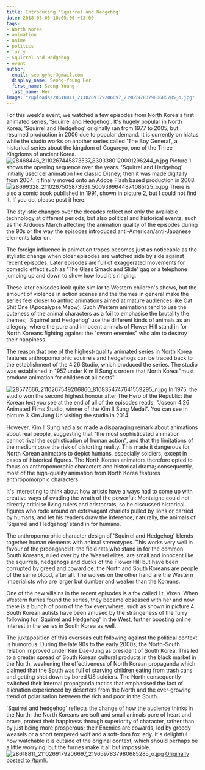```yaml
---
title: Introducing 'Squirrel and Hedgehog'
date: 2018-03-05 10:05:00 +13:00
tags:
- North Korea
- animation
- anime
- politics
- furry
- Squirrel and Hedgehog
- event
author:
  email: seongyher@gmail.com
  display_name: Seong-Young Her
  first_name: Seong-Young
  last_name: Her
image: "/uploads/28618811_2110269179206697_2196597837980685285_o.jpg"
---
```


For this week's event, we watched a few episodes from North Korea's first animated series, 'Squirrel and Hedgehog'. It's hugely popular in North Korea; 'Squirrel and Hedgehog' originally ran from 1977 to 2005, but resumed production in 2006 due to popular demand. It is currently on hiatus while the studio works on another series called 'The Boy General', a historical series about the kingdom of Gogureyo, one of the Three Kingdoms of ancient Korea.
![28468446_2110267445873537_8303380120001296244_n.jpg](/uploads/28468446_2110267445873537_8303380120001296244_n.jpg)
Picture 1 shows the opening sequence over the years. 'Squirrel and Hedgehog' initially used cel animation like classic Disney; then it was made digitally from 2004; it finally moved onto an Adobe Flash based production in 2008. 
![28699328_2110267505873531_5009399644874085125_o.jpg](/uploads/28699328_2110267505873531_5009399644874085125_o.jpg)
There is also a comic book published in 1991, shown in picture 2, but I could not find it. If you do, please post it here.

The stylistic changes over the decades reflect not only the available technology at different periods, but also political and historical events, such as the Arduous March affecting the animation quality of the episodes during the 90s or the way the episodes introduced anti-American/anti-Japanese elements later on.

The foreign influence in animation tropes becomes just as noticeable as the stylistic change when older episodes are watched side by side against recent episodes. Later episodes are full of exaggerated movements for comedic effect such as 'The Glass Smack and Slide' gag or a telephone jumping up and down to show how loud it's ringing.

These later episodes look quite similar to Western children's shows, but the amount of violence in action scenes and the themes in general make the series feel closer to anthro animations aimed at mature audiences like Cat Shit One (Apocalypse Meow). Such Western animations tend to use the cuteness of the animal characters as a foil to emphasise the brutality the themes; 'Squirrel and Hedgehog' use the different kinds of animals as an allegory, where the pure and innocent animals of Flower Hill stand in for North Koreans fighting against the "sworn enemies" who aim to destroy their happiness.

The reason that one of the highest-quality animated series in North Korea features anthropomorphic squirrels and hedgehogs can be traced back to the establishment of the 4.26 Studio, which produced the series. The studio was established in 1957 under Kim Il Sung's orders that North Korea "must produce animation for children at all costs".

![28577666_2110267549206860_8108354747641559295_n.jpg](/uploads/28577666_2110267549206860_8108354747641559295_n.jpg)
In 1975, the studio won the second highest honour after The Hero of the Republic: the Korean text you see at the end of all of the episodes reads, "Joseon 4.26 Animated Films Studio, winner of the Kim Il Sung Medal". You can see in picture 3 Kim Jung Un visiting the studio in 2014.

However, Kim Il Sung had also made a disparaging remark about animations about real people, suggesting that "the most sophisticated animation cannot rival the sophistication of human action", and that the limitations of the medium pose the risk of distorting reality. This made it dangerous for North Korean animators to depict humans, especially soldiers, except in cases of historical figures. The North Korean animators therefore opted to focus on anthropomorphic characters and historical drama; consequently, most of the high-quality animation from North Korea features anthropomorphic characters.

It's interesting to think about how artists have always had to come up with creative ways of evading the wrath of the powerful: Montaigne could not directly criticise living rulers and aristocrats, so he discussed historical figures who rode around on extravagant chariots pulled by lions or carried by humans, and let his readers draw the inference; naturally, the animals of 'Squirrel and Hedgehog' stand in for humans.

The anthropomorphic character design of 'Squirrel and Hedgehog' blends together human elements with animal stereotypes. This works very well in favour of the propagandist: the field rats who stand in for the common South Koreans, ruled over by the Weasel elites, are small and innocent like the squirrels, hedgehogs and ducks of the Flower Hill but have been corrupted by greed and cowardice: the North and South Koreans are people of the same blood, after all. The wolves on the other hand are the Western imperialists who are larger but dumber and weaker than the Koreans.

One of the new villains in the recent episodes is a fox called Lt. Vixen. When Western furries found the series, they became obsessed with her and now there is a bunch of porn of the fox everywhere, such as shown in picture 4. South Korean autists have been amused by the strangeness of the furry following for 'Squirrel and Hedgehog' in the West, further boosting online interest in the series in South Korea as well.

The juxtaposition of this overseas cult following against the political context is humorous. During the late 90s to the early 2000s, the North-South relation improved under Kim Dae-Jung as president of South Korea. This led to a greater spread of South Korean cultural products in the black market in the North, weakening the effectiveness of North Korean propaganda which claimed that the South was full of starving children eating from trash cans and getting shot down by bored US soldiers. The North consequently switched their internal propaganda tactics that emphasised the fact of alienation experienced by deserters from the North and the ever-growing trend of polarisation between the rich and poor in the South.

'Squirrel and hedgehog' reflects the change of how the audience thinks in the North: the North Koreans are soft and small animals pure of heart and brave, protect their happiness through superiority of character, rather than by just being more prosperous; their Enemies are cowards, led by greedy weasels or a short tempered wolf and a soft-dom fox lady. It's delightful how watchable it is outside of the original context, which should perhaps be a little worrying, but the furries make it all but impossible.
![28618811_2110269179206697_2196597837980685285_o.jpg](/uploads/28618811_2110269179206697_2196597837980685285_o.jpg)
[Originally posted to /tpml/.](https://www.facebook.com/groups/tpmlib/permalink/436087473489368/)